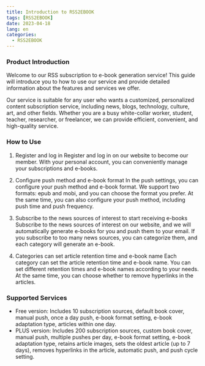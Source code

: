 ```yaml
---
title: Introduction to RSS2EBOOK
tags: [RSS2EBOOK]
date: 2023-04-18
lang: en
categories: 
  - RSS2EBOOK
---
```


### Product Introduction
  Welcome to our RSS subscription to e-book generation service! This guide will introduce you to how to use our service and provide detailed information about the features and services we offer.

  Our service is suitable for any user who wants a customized, personalized content subscription service, including news, blogs, technology, culture, art, and other fields. Whether you are a busy white-collar worker, student, teacher, researcher, or freelancer, we can provide efficient, convenient, and high-quality service.
<!-- more -->
### How to Use
1. Register and log in
  Register and log in on our website to become our member. With your personal account, you can conveniently manage your subscriptions and e-books.

2. Configure push method and e-book format
  In the push settings, you can configure your push method and e-book format. We support two formats: epub and mobi, and you can choose the format you prefer. At the same time, you can also configure your push method, including push time and push frequency.

3. Subscribe to the news sources of interest to start receiving e-books
  Subscribe to the news sources of interest on our website, and we will automatically generate e-books for you and push them to your email. If you subscribe to too many news sources, you can categorize them, and each category will generate an e-book.

4. Categories can set article retention time and e-book name
  Each category can set the article retention time and e-book name. You can set different retention times and e-book names according to your needs. At the same time, you can choose whether to remove hyperlinks in the articles.

### Supported Services
- Free version:
  Includes 10 subscription sources, default book cover, manual push, once a day push, e-book format setting, e-book adaptation type, articles within one day.
- PLUS version:
  Includes 200 subscription sources, custom book cover, manual push, multiple pushes per day, e-book format setting, e-book adaptation type, retains article images, sets the oldest article (up to 7 days), removes hyperlinks in the article, automatic push, and push cycle setting.
